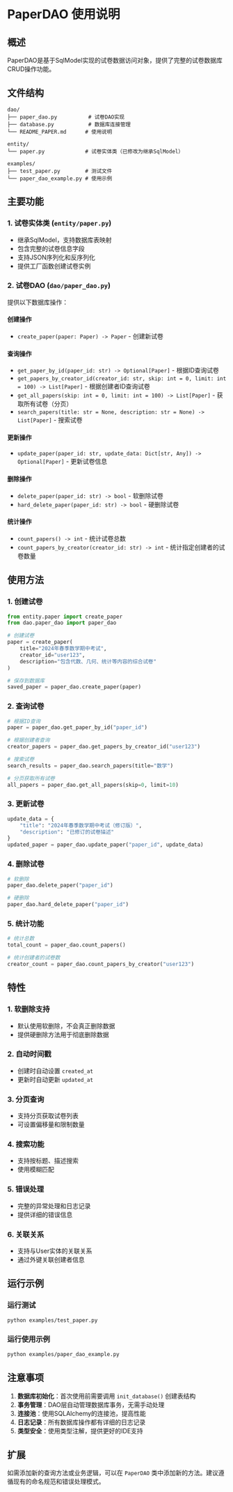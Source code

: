 # PaperDAO 使用说明

## 概述

PaperDAO是基于SqlModel实现的试卷数据访问对象，提供了完整的试卷数据库CRUD操作功能。

## 文件结构

```
dao/
├── paper_dao.py          # 试卷DAO实现
├── database.py           # 数据库连接管理
└── README_PAPER.md      # 使用说明

entity/
└── paper.py             # 试卷实体类（已修改为继承SqlModel）

examples/
├── test_paper.py        # 测试文件
└── paper_dao_example.py # 使用示例
```

## 主要功能

### 1. 试卷实体类 (`entity/paper.py`)

- 继承SqlModel，支持数据库表映射
- 包含完整的试卷信息字段
- 支持JSON序列化和反序列化
- 提供工厂函数创建试卷实例

### 2. 试卷DAO (`dao/paper_dao.py`)

提供以下数据库操作：

#### 创建操作
- `create_paper(paper: Paper) -> Paper` - 创建新试卷

#### 查询操作
- `get_paper_by_id(paper_id: str) -> Optional[Paper]` - 根据ID查询试卷
- `get_papers_by_creator_id(creator_id: str, skip: int = 0, limit: int = 100) -> List[Paper]` - 根据创建者ID查询试卷
- `get_all_papers(skip: int = 0, limit: int = 100) -> List[Paper]` - 获取所有试卷（分页）
- `search_papers(title: str = None, description: str = None) -> List[Paper]` - 搜索试卷

#### 更新操作
- `update_paper(paper_id: str, update_data: Dict[str, Any]) -> Optional[Paper]` - 更新试卷信息

#### 删除操作
- `delete_paper(paper_id: str) -> bool` - 软删除试卷
- `hard_delete_paper(paper_id: str) -> bool` - 硬删除试卷

#### 统计操作
- `count_papers() -> int` - 统计试卷总数
- `count_papers_by_creator(creator_id: str) -> int` - 统计指定创建者的试卷数量

## 使用方法

### 1. 创建试卷

```python
from entity.paper import create_paper
from dao.paper_dao import paper_dao

# 创建试卷
paper = create_paper(
    title="2024年春季数学期中考试",
    creator_id="user123",
    description="包含代数、几何、统计等内容的综合试卷"
)

# 保存到数据库
saved_paper = paper_dao.create_paper(paper)
```

### 2. 查询试卷

```python
# 根据ID查询
paper = paper_dao.get_paper_by_id("paper_id")

# 根据创建者查询
creator_papers = paper_dao.get_papers_by_creator_id("user123")

# 搜索试卷
search_results = paper_dao.search_papers(title="数学")

# 分页获取所有试卷
all_papers = paper_dao.get_all_papers(skip=0, limit=10)
```

### 3. 更新试卷

```python
update_data = {
    "title": "2024年春季数学期中考试（修订版）",
    "description": "已修订的试卷描述"
}
updated_paper = paper_dao.update_paper("paper_id", update_data)
```

### 4. 删除试卷

```python
# 软删除
paper_dao.delete_paper("paper_id")

# 硬删除
paper_dao.hard_delete_paper("paper_id")
```

### 5. 统计功能

```python
# 统计总数
total_count = paper_dao.count_papers()

# 统计创建者的试卷数
creator_count = paper_dao.count_papers_by_creator("user123")
```

## 特性

### 1. 软删除支持
- 默认使用软删除，不会真正删除数据
- 提供硬删除方法用于彻底删除数据

### 2. 自动时间戳
- 创建时自动设置 `created_at`
- 更新时自动更新 `updated_at`

### 3. 分页查询
- 支持分页获取试卷列表
- 可设置偏移量和限制数量

### 4. 搜索功能
- 支持按标题、描述搜索
- 使用模糊匹配

### 5. 错误处理
- 完整的异常处理和日志记录
- 提供详细的错误信息

### 6. 关联关系
- 支持与User实体的关联关系
- 通过外键关联创建者信息

## 运行示例

### 运行测试
```bash
python examples/test_paper.py
```

### 运行使用示例
```bash
python examples/paper_dao_example.py
```

## 注意事项

1. **数据库初始化**：首次使用前需要调用 `init_database()` 创建表结构
2. **事务管理**：DAO层自动管理数据库事务，无需手动处理
3. **连接池**：使用SQLAlchemy的连接池，提高性能
4. **日志记录**：所有数据库操作都有详细的日志记录
5. **类型安全**：使用类型注解，提供更好的IDE支持

## 扩展

如需添加新的查询方法或业务逻辑，可以在 `PaperDAO` 类中添加新的方法。建议遵循现有的命名规范和错误处理模式。 
